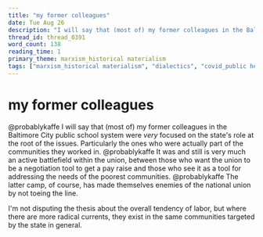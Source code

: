 ```yaml
---
title: "my former colleagues"
date: Tue Aug 26
description: "I will say that (most of) my former colleagues in the Baltimore City public school system were *very* focused on the state's role at the root of the issues."
thread_id: thread_0391
word_count: 138
reading_time: 1
primary_theme: marxism_historical materialism
tags: ["marxism_historical materialism", "dialectics", "covid_public health politics", "organizational theory"]
---
```


# my former colleagues

@probablykaffe I will say that (most of) my former colleagues in the Baltimore City public school system were *very* focused on the state's role at the root of the issues. Particularly the ones who were actually part of the communities they worked in. @probablykaffe It was and still is very much an active battlefield within the union, between those who want the union to be a negotiation tool to get a pay raise and those who see it as a tool for addressing the needs of the poorest communities. @probablykaffe The latter camp, of course, has made themselves enemies of the national union by not toeing the line.

I'm not disputing the thesis about the overall tendency of labor, but where there are more radical currents, they exist in the same communities targeted by the state in general.